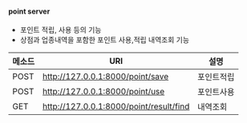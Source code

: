 #### point server

- 포인트 적립, 사용 등의 기능
- 상점과 업종내역을 포함한 포인트 사용,적립 내역조회 기능

| 메소드 | URI  |설명|
| ------|---- | --- | 
| POST | http://127.0.0.1:8000/point/save | 포인트적립 | 
| POST | http://127.0.0.1:8000/point/use  | 포인트사용 |
| GET | http://127.0.0.1:8000/point/result/find  | 내역조회 |
